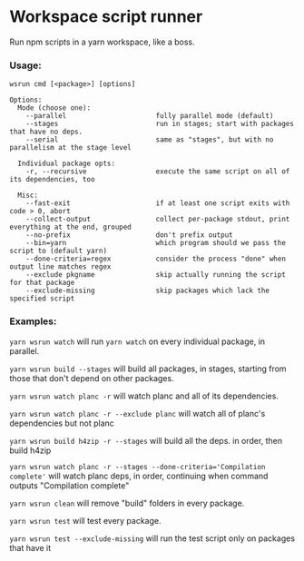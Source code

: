 # Workspace script runner

Run npm scripts in a yarn workspace, like a boss.

### Usage:

```
wsrun cmd [<package>] [options]

Options:
  Mode (choose one):
    --parallel                      fully parallel mode (default)
    --stages                        run in stages; start with packages that have no deps.
    --serial                        same as "stages", but with no parallelism at the stage level

  Individual package opts:
    -r, --recursive                 execute the same script on all of its dependencies, too

  Misc:
    --fast-exit                     if at least one script exits with code > 0, abort
    --collect-output                collect per-package stdout, print everything at the end, grouped
    --no-prefix                     don't prefix output
    --bin=yarn                      which program should we pass the script to (default yarn)
    --done-criteria=regex           consider the process "done" when output line matches regex
    --exclude pkgname               skip actually running the script for that package
    --exclude-missing               skip packages which lack the specified script
```

### Examples:

`yarn wsrun watch` will run `yarn watch` on every individual package, in parallel.

`yarn wsrun build --stages` will build all packages, in stages, starting from those that don't depend on other packages.

`yarn wsrun watch planc -r` will watch planc and all of its dependencies.

`yarn wsrun watch planc -r --exclude planc` will watch all of planc's dependencies but not planc

`yarn wsrun build h4zip -r --stages` will build all the deps. in order, then build h4zip

`yarn wsrun watch planc -r --stages --done-criteria='Compilation complete'` will watch planc deps,
in order, continuing when command outputs "Compilation complete"

`yarn wsrun clean` will remove "build" folders in every package.

`yarn wsrun test` will test every package.

`yarn wsrun test --exclude-missing` will run the test script only on packages that have it
